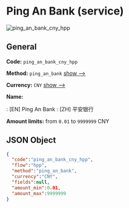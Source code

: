 
# Ping An Bank (service) 
![ping_an_bank_cny_hpp](https://static.openfintech.io/payment_methods/ping_an_bank_cny_hpp/logo.svg?w=400&c=v0.59.26#w200)  

## General 
 
**Code:** `ping_an_bank_cny_hpp` 
 
**Method:** `ping_an_bank` 
 [show -->](/payment-methods/ping_an_bank/) 
 
**Currency:** `CNY` [show -->](/currencies/CNY/) 
 
**Name:** 
 
:	[EN] Ping An Bank 
:	[ZH] 平安银行 
 
**Amount limits:** from `0.01` to `9999999` CNY 

## JSON Object 

```json
{
  "code":"ping_an_bank_cny_hpp",
  "flow":"hpp",
  "method":"ping_an_bank",
  "currency":"CNY",
  "fields":null,
  "amount_min":0.01,
  "amount_max":9999999
}
```  
